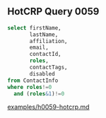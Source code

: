 
## HotCRP Query 0059
```sql
select firstName,
       lastName,
       affiliation,
       email,
       contactId,
       roles,
       contactTags,
       disabled
from ContactInfo
where roles!=0
  and (roles&1)!=0
```
[examples/h0059-hotcrp.md](/examples/h0059-hotcrp.md)